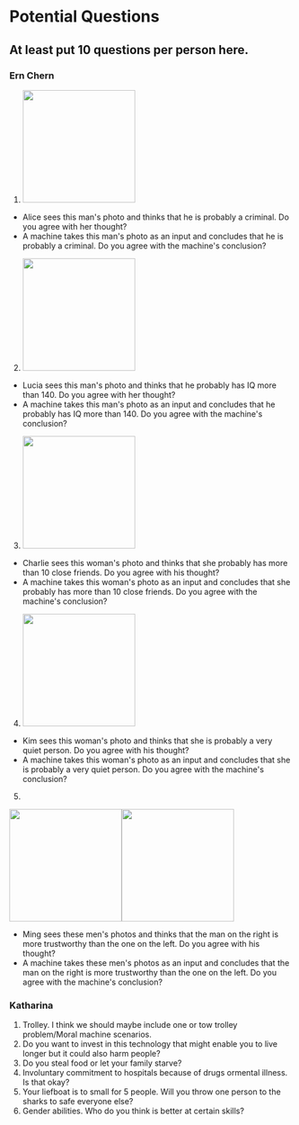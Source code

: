 # Potential Questions
## At least put 10 questions per person here.

### Ern Chern
1. <img src="https://images.unsplash.com/photo-1571741146428-73c152544dad?ixlib=rb-1.2.1&ixid=eyJhcHBfaWQiOjEyMDd9&auto=format&fit=crop&w=634&q=80" width="200">
* Alice sees this man's photo and thinks that he is probably a criminal. Do you agree with her thought?
* A machine takes this man's photo as an input and concludes that he is probably a criminal. Do you agree with the machine's conclusion?

2.  <img src="https://images.unsplash.com/photo-1559718062-361155fad299?ixlib=rb-1.2.1&ixid=eyJhcHBfaWQiOjEyMDd9&auto=format&fit=crop&w=634&q=80" width="200">
* Lucia sees this man's photo and thinks that he probably has IQ more than 140. Do you agree with her thought?
* A machine takes this man's photo as an input and concludes that he probably has IQ more than 140. Do you agree with the machine's conclusion?

3. <img src="https://images.unsplash.com/photo-1535638580068-bc24cd85c7c0?ixlib=rb-1.2.1&auto=format&fit=crop&w=750&q=80" height="200">
* Charlie sees this woman's photo and thinks that she probably has more than 10 close friends. Do you agree with his thought?
* A machine takes this woman's photo as an input and concludes that she probably has more than 10 close friends. Do you agree with the machine's conclusion?

4. <img src="https://images.unsplash.com/photo-1438761681033-6461ffad8d80?ixlib=rb-1.2.1&ixid=eyJhcHBfaWQiOjEyMDd9&auto=format&fit=crop&w=750&q=80" height="200">
* Kim sees this woman's photo and thinks that she is probably a very quiet person. Do you agree with his thought?
* A machine takes this woman's photo as an input and concludes that she is probably a very quiet person. Do you agree with the machine's conclusion?

5. <div class="row">
<img src="https://images.unsplash.com/photo-1506794778202-cad84cf45f1d?ixlib=rb-1.2.1&ixid=eyJhcHBfaWQiOjEyMDd9&auto=format&fit=crop&w=634&q=80" width="200"><img src="https://images.unsplash.com/photo-1500648767791-00dcc994a43e?ixlib=rb-1.2.1&auto=format&fit=crop&w=600&q=60" width="200">
</div>

* Ming sees these men's photos and thinks that the man on the right is more trustworthy than the one on the left. Do you agree with his thought?
* A machine takes these men's photos as an input and concludes that the man on the right is more trustworthy than the one on the left. Do you agree with the machine's conclusion?

### Katharina
1. Trolley. I think we should maybe include one or tow trolley problem/Moral machine scenarios.
2. Do you want to invest in this technology that might enable you to live longer but it could also harm people?
3. Do you steal food or let your family starve?
4. Involuntary commitment to hospitals because of drugs ormental illness. Is that okay?
5. Your liefboat is to small for 5 people. Will you throw one person to the sharks to safe everyone else?
6. Gender abilities. Who do you think is better at certain skills?

